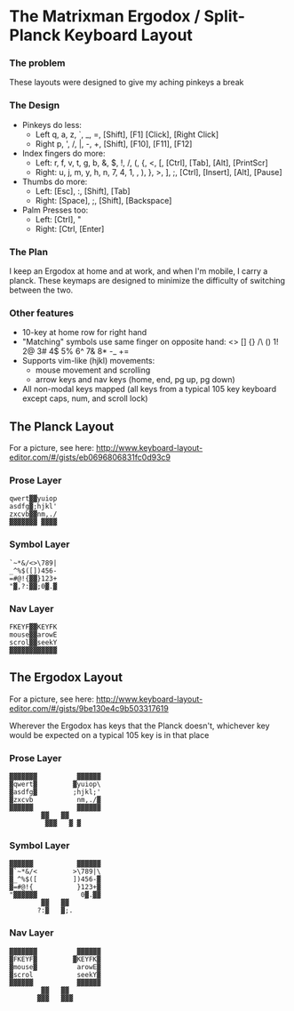 The Matrixman Ergodox / Split-Planck Keyboard Layout
====================================================

### The problem

These layouts were designed to give my aching pinkeys a break

### The Design

 - Pinkeys do less:
   - Left q, a, z, \`, _, =, [Shift], [F1] [Click], [Right Click]
   - Right p, ', /, |, -, +, [Shift], [F10], [F11], [F12]
 - Index fingers do more:
   - Left: r, f, v, t, g, b, &, $, !, /, (, {, <, [, [Ctrl], [Tab], [Alt], [PrintScr]
   - Right: u, j, m, y, h, n, 7, 4, 1, \, ), }, >, ], ;, [Ctrl], [Insert], [Alt], [Pause]
 - Thumbs do more:
   - Left: [Esc], :, [Shift], [Tab]
   - Right: [Space], ;, [Shift], [Backspace]
 - Palm Presses too:
   - Left: [Ctrl], "
   - Right: [Ctrl, [Enter]

### The Plan

I keep an Ergodox at home and at work, and when I'm mobile, I carry a planck.
These keymaps are designed to minimize the difficulty of switching between the two.

### Other features

- 10-key at home row for right hand
- "Matching" symbols use same finger on opposite hand: <> [] {} /\ () 1! 2@ 3# 4$ 5% 6^ 7& 8* -_ +=
- Supports vim-like (hjkl) movements:
  - mouse movement and scrolling
  - arrow keys and nav keys (home, end, pg up, pg down)
- All non-modal keys mapped (all keys from a typical 105 key keyboard except caps, num, and scroll lock)

The Planck Layout
-----------------

For a picture, see here: http://www.keyboard-layout-editor.com/#/gists/eb0696806831fc0d93c9

### Prose Layer

    qwert▓▓yuiop
    asdfg▓;hjkl'
    zxcvb▓▓nm,./
    ▓▓▓▓▓▓▓ ▓▓▓▓

### Symbol Layer

    `~*&/<>\789|
    _^%$([])456-
    =#@!{▓▓}123+
    "▓,?:▓▓;0▓.▓

### Nav Layer

    FKEYF▓▓KEYFK
    mouse▓▓arowE
    scrol▓▓seekY
    ▓▓▓▓▓▓▓▓▓▓▓▓


The Ergodox Layout
------------------

For a picture, see here: http://www.keyboard-layout-editor.com/#/gists/9be130e4c9b503317619

Wherever the Ergodox has keys that the Planck doesn't, whichever key would be expected on a typical 105 key is in that place

### Prose Layer

    ▓▓▓▓▓▓▓          ▓▓▓▓▓▓
    ▓qwert▓         ▓yuiop\
    ▓asdfg▓         ;hjkl;'
    ▓zxcvb           nm,./▓
    ▓▓▓▓▓▓           ▓▓▓▓▓▓
            ▓▓   ▓▓
             ▓▓▓   ▓ ▓

### Symbol Layer

    ▓▓▓▓▓▓           ▓▓▓▓▓▓
    ▓`~*&/<         >\789|\
    ▓_^%$([         ])456-▓
    ▓=#@!{           }123+▓
    "▓▓▓▓▓▓           0▓.▓▓
            ▓▓   ▓▓
           ?:▓   ▓;.


### Nav Layer

    ▓▓▓▓▓▓▓          ▓▓▓▓▓▓
    ▓FKEYF▓         ▓KEYFK▓
    ▓mouse▓          arowE▓
    ▓scrol           seekY▓
    ▓▓▓▓▓▓           ▓▓▓▓▓▓
            ▓▓   ▓▓
           ▓▓▓   ▓▓▓

